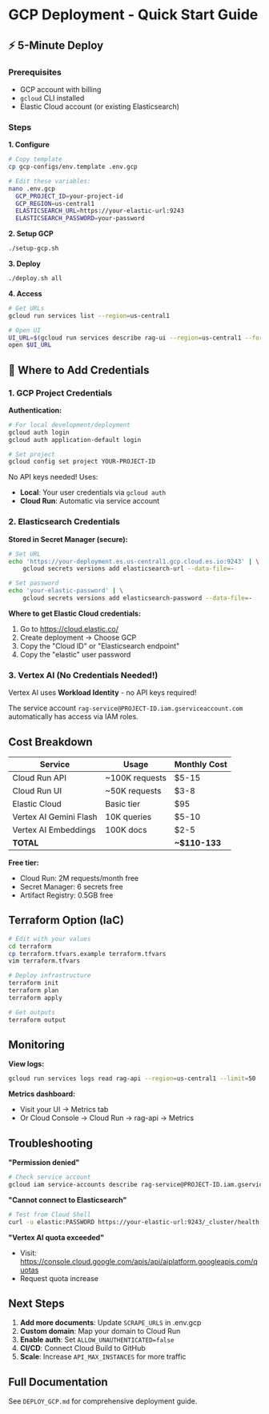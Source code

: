 # GCP Deployment - Quick Start Guide

## ⚡ 5-Minute Deploy

### Prerequisites
- GCP account with billing
- `gcloud` CLI installed
- Elastic Cloud account (or existing Elasticsearch)

### Steps

**1. Configure**
```bash
# Copy template
cp gcp-configs/env.template .env.gcp

# Edit these variables:
nano .env.gcp
  GCP_PROJECT_ID=your-project-id
  GCP_REGION=us-central1
  ELASTICSEARCH_URL=https://your-elastic-url:9243
  ELASTICSEARCH_PASSWORD=your-password
```

**2. Setup GCP**
```bash
./setup-gcp.sh
```

**3. Deploy**
```bash
./deploy.sh all
```

**4. Access**
```bash
# Get URLs
gcloud run services list --region=us-central1

# Open UI
UI_URL=$(gcloud run services describe rag-ui --region=us-central1 --format='value(status.url)')
open $UI_URL
```

## 📍 Where to Add Credentials

### 1. GCP Project Credentials

**Authentication:**
```bash
# For local development/deployment
gcloud auth login
gcloud auth application-default login

# Set project
gcloud config set project YOUR-PROJECT-ID
```

No API keys needed! Uses:
- **Local**: Your user credentials via `gcloud auth`
- **Cloud Run**: Automatic via service account

### 2. Elasticsearch Credentials

**Stored in Secret Manager (secure):**

```bash
# Set URL
echo 'https://your-deployment.es.us-central1.gcp.cloud.es.io:9243' | \
    gcloud secrets versions add elasticsearch-url --data-file=-

# Set password
echo 'your-elastic-password' | \
    gcloud secrets versions add elasticsearch-password --data-file=-
```

**Where to get Elastic Cloud credentials:**
1. Go to https://cloud.elastic.co/
2. Create deployment → Choose GCP
3. Copy the "Cloud ID" or "Elasticsearch endpoint"
4. Copy the "elastic" user password

### 3. Vertex AI (No Credentials Needed!)

Vertex AI uses **Workload Identity** - no API keys required!

The service account `rag-service@PROJECT-ID.iam.gserviceaccount.com` automatically has access via IAM roles.

## Cost Breakdown

| Service | Usage | Monthly Cost |
|---------|-------|--------------|
| Cloud Run API | ~100K requests | $5-15 |
| Cloud Run UI | ~50K requests | $3-8 |
| Elastic Cloud | Basic tier | $95 |
| Vertex AI Gemini Flash | 10K queries | $5-10 |
| Vertex AI Embeddings | 100K docs | $2-5 |
| **TOTAL** | | **~$110-133** |

**Free tier:**
- Cloud Run: 2M requests/month free
- Secret Manager: 6 secrets free
- Artifact Registry: 0.5GB free

## Terraform Option (IaC)

```bash
# Edit with your values
cd terraform
cp terraform.tfvars.example terraform.tfvars
vim terraform.tfvars

# Deploy infrastructure
terraform init
terraform plan
terraform apply

# Get outputs
terraform output
```

## Monitoring

**View logs:**
```bash
gcloud run services logs read rag-api --region=us-central1 --limit=50
```

**Metrics dashboard:**
- Visit your UI → Metrics tab
- Or Cloud Console → Cloud Run → rag-api → Metrics

## Troubleshooting

**"Permission denied"**
```bash
# Check service account
gcloud iam service-accounts describe rag-service@PROJECT-ID.iam.gserviceaccount.com
```

**"Cannot connect to Elasticsearch"**
```bash
# Test from Cloud Shell
curl -u elastic:PASSWORD https://your-elastic-url:9243/_cluster/health
```

**"Vertex AI quota exceeded"**
- Visit: https://console.cloud.google.com/apis/api/aiplatform.googleapis.com/quotas
- Request quota increase

## Next Steps

1. **Add more documents**: Update `SCRAPE_URLS` in .env.gcp
2. **Custom domain**: Map your domain to Cloud Run
3. **Enable auth**: Set `ALLOW_UNAUTHENTICATED=false`
4. **CI/CD**: Connect Cloud Build to GitHub
5. **Scale**: Increase `API_MAX_INSTANCES` for more traffic

## Full Documentation

See `DEPLOY_GCP.md` for comprehensive deployment guide.

